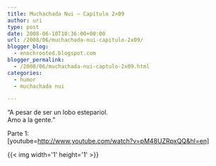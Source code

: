 ```yaml
---
title: Muchachada Nui – Capítulo 2×09
author: uri
type: post
date: 2008-06-10T10:36:00+00:00
url: /2008/06/muchachada-nui-capitulo-2x09/
blogger_blog:
  - enochrooted.blogspot.com
blogger_permalink:
  - /2008/06/muchachada-nui-captulo-2x09.html
categories:
  - humor
  - muchachada nui

---
```

&#8220;A pesar de ser un lobo estepariol.  
Amo a la gente.&#8221;

Parte 1:  
[youtube=http://www.youtube.com/watch?v=pM48UZRpxQQ&hl=en] 

<div class="blogger-post-footer">
  {{< img width='1' height='1' >}}
</div>